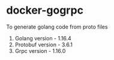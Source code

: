 # docker-gogrpc
To generate golang code from proto files

1. Golang version - 1.16.4
2. Protobuf version - 3.6.1
3. Grpc version - 1.16.0
